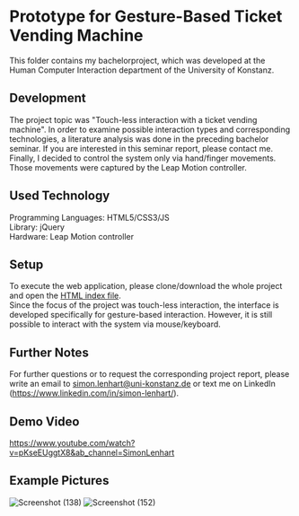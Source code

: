 # Prototype for Gesture-Based Ticket Vending Machine

This folder contains my bachelorproject, which was developed at the Human Computer Interaction department of the University of Konstanz. 

## Development
The project topic was "Touch-less interaction with a ticket vending machine". 
In order to examine possible interaction types and corresponding technologies, a literature analysis was done in the preceding bachelor seminar. If you are interested in this seminar report, please contact me. <br />
Finally, I decided to control the system only via hand/finger movements. <br />
Those movements were captured by the Leap Motion controller. 

## Used Technology
Programming Languages: HTML5/CSS3/JS  <br />
Library: jQuery <br />
Hardware: Leap Motion controller

## Setup 
To execute the web application, please clone/download the whole project and open the [HTML index file](index.html). <br />
Since the focus of the project was touch-less interaction, the interface is developed specifically for gesture-based interaction. However, it is still possible to interact with the system via mouse/keyboard.

## Further Notes
For further questions or to request the corresponding project report, please write an email to simon.lenhart@uni-konstanz.de or text me on LinkedIn (https://www.linkedin.com/in/simon-lenhart/). 

## Demo Video
https://www.youtube.com/watch?v=pKseEUggtX8&ab_channel=SimonLenhart

## Example Pictures 
![Screenshot (138)](https://user-images.githubusercontent.com/66257427/118861474-d45b4800-b8dc-11eb-932b-9ab341290237.png)
![Screenshot (152)](https://user-images.githubusercontent.com/66257427/118861478-d6250b80-b8dc-11eb-8662-f567faaaa4f4.png)

